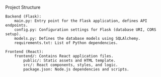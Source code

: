 Project Structure

    Backend (Flask):
        main.py: Entry point for the Flask application, defines API endpoints.
        config.py: Configuration settings for Flask (database URI, CORS setup).
        models.py: Defines the database models using SQLAlchemy.
        requirements.txt: List of Python dependencies.

    Frontend (React):
        frontend/: Contains React application files.
            public/: Static assets and HTML template.
            src/: React components, styles, and logic.
            package.json: Node.js dependencies and scripts.
